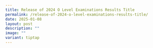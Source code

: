 ```yaml
---
title: Release of 2024 O Level Examinations Results Title
permalink: /release-of-2024-o-level-examinations-results-title/
date: 2025-01-08
layout: post
description: ""
image: ""
variant: tiptap
---
```

<p></p>